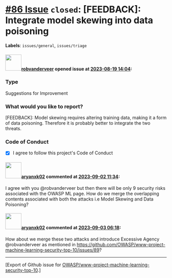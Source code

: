 # [\#86 Issue](https://github.com/OWASP/www-project-machine-learning-security-top-10/issues/86) `closed`: [FEEDBACK]: Integrate model skewing into data poisoning
**Labels**: `issues/general`, `issues/triage`


#### <img src="https://avatars.githubusercontent.com/u/796794?v=4" width="50">[robvanderveer](https://github.com/robvanderveer) opened issue at [2023-08-19 14:04](https://github.com/OWASP/www-project-machine-learning-security-top-10/issues/86):

### Type

Suggestions for Improvement

### What would you like to report?

[FEEDBACK]: Model skewing requires altering training data, making it a form of data poisoning. Therefore it is probably better to integrate the two threats.

### Code of Conduct

- [X] I agree to follow this project's Code of Conduct

#### <img src="https://avatars.githubusercontent.com/u/59761275?u=4e5c4c8a6242383369a6696ab3e21d1df9c875d1&v=4" width="50">[aryanxk02](https://github.com/aryanxk02) commented at [2023-09-02 11:34](https://github.com/OWASP/www-project-machine-learning-security-top-10/issues/86#issuecomment-1703807576):

I agree with you @robvanderveer but then there will be only 9 security risks associated with the OWASP ML page. How do we merge the overlapping contents associated with both the attacks i.e Model Skewing and Data Poisoning?

#### <img src="https://avatars.githubusercontent.com/u/59761275?u=4e5c4c8a6242383369a6696ab3e21d1df9c875d1&v=4" width="50">[aryanxk02](https://github.com/aryanxk02) commented at [2023-09-03 06:18](https://github.com/OWASP/www-project-machine-learning-security-top-10/issues/86#issuecomment-1704023196):

How about we merge these two attacks and introduce Excessive Agency @robvanderveer as mentioned in https://github.com/OWASP/www-project-machine-learning-security-top-10/issues/89?


-------------------------------------------------------------------------------



[Export of Github issue for [OWASP/www-project-machine-learning-security-top-10](https://github.com/OWASP/www-project-machine-learning-security-top-10).]
